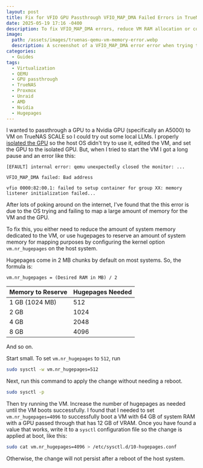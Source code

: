 ```yaml
---
layout: post
title: Fix for VFIO GPU Passthrough VFIO_MAP_DMA Failed Errors in TrueNAS/Proxmox/Unraid/QEMU
date: 2025-05-19 17:16 -0400
description: To fix VFIO_MAP_DMA errors, reduce VM RAM allocation or configure hugepages on the host
image:
  path: /assets/images/truenas-qemu-vm-memory-error.webp
  description: A screenshot of a VFIO_MAP_DMA error error when trying to boot a QEMU VM with an attached GPU in TrueNAS
categories:
  - Guides
tags:
  - Virtualization
  - QEMU
  - GPU passthrough
  - TrueNAS
  - Proxmox
  - Unraid
  - AMD
  - Nvidia
  - Hugepages
---
```

I wanted to passthrough a GPU to a Nvidia GPU (specifically an A5000) to VM on TrueNAS SCALE so I could try out some local LLMs. I properly [isolated the GPU](https://www.truenas.com/docs/scale/25.04/scaletutorials/systemsettings/advanced/managegpuscale/) so the host OS didn't try to use it, edited the VM, and set the GPU to the isolated GPU. But, when I tried to start the VM I got a long pause and an error like this:

```text
[EFAULT] internal error: qemu unexpectedly closed the monitor: ...

VFIO_MAP_DMA failed: Bad address

vfio 0000:82:00.1: failed to setup container for group XX: memory listener initialization failed...
```

After lots of poking around on the internet, I've found that the this error is due to the OS trying and failing to map a large amount of memory for the VM and the GPU.

To fix this, you either need to reduce the amount of system memory dedicated to the VM, or use hugepages to reserve an amount of system memory for mapping purposes by configuring the kernel option `vm.nr_hugepages` on the host system.

Hugepages come in 2 MB chunks by default on most systems. So, the formula is:

```text
vm.nr_hugepages = (Desired RAM in MB) / 2
```

| Memory to Reserve | Hugepages Needed |
| ----------------- | ---------------- |
| 1 GB (1024 MB)    | 512              |
| 2 GB              | 1024             |
| 4 GB              | 2048             |
| 8 GB              | 4096             |

And so on.

Start small. To set `vm.nr_hugepages` to `512`, run

```bash
sudo sysctl -w vm.nr_hugepages=512
```

Next, run this command to apply the change without needing a reboot.

```bash
sudo sysctl -p
```

Then try running the VM. Increase the number of hugepages as needed until the VM boots successfully. I found that I needed to set `vm.nr_hugepages=4096` to successfully boot a VM with 64 GB of system RAM with a GPU passed through that has 12 GB of VRAM. Once you have found a value that works, write it to a `sysctl` configuration file so the change is applied at boot, like this:

```bash
sudo cat vm.nr_hugepages=4096 > /etc/sysctl.d/10-hugepages.conf
```

Otherwise, the change will not persist after a reboot of the host system.
